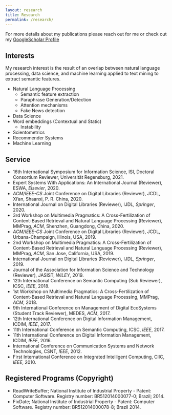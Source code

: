 ```yaml
---
layout: research
title: Research
permalink: /research/
---
```


For more details about my publications please reach out for me or check out my [GoogleScholar Profile](https://scholar.google.com/citations?user=mCDF4XMAAAAJ&hl=en)

## Interests
My research interest is the result of an overlap between natural language processing, data science, and machine learning applied to text mining to extract semantic features.

- Natural Language Processing
    - Semantic feature extraction
    - Paraphrase Generation/Detection
    - Attention mechanisms
    - Fake News detection
- Data Science
- Word embeddings (Contextual and Static)
    - Instability
- Scientometrics
- Recommender Systems
- Machine Learning


## Service

- 16th International Symposium for Information Science, ISI, Doctoral Consortium Reviewer, Universität Regensburg, 2021.
- Expert Systems With Applications: An International Journal (Reviewer), ESWA, *Elsevier*, 2020.
- *ACM/IEEE-CS* Joint Conference on Digital Libraries (Reviewer), JCDL, Xi’an, Shaanxi, P. R. China, 2020.
- International Journal on Digital Libraries (Reviewer), IJDL, *Springer*, 2020.
- 3rd Workshop on Multimedia Pragmatics: A Cross-Fertilization of Content-Based Retrieval and Natural Language Processing (Reviewer), MMPrag, *ACM*, Shenzhen, Guangdong, China, 2020.
- *ACM/IEEE-CS* Joint Conference on Digital Libraries (Reviewer), JCDL, Urbana-Champaign, Illinois, USA, 2019.
- 2nd Workshop on Multimedia Pragmatics: A Cross-Fertilization of Content-Based Retrieval and Natural Language Processing (Reviewer), MMPrag, *ACM*, San Jose, California, USA, 2019.
- International Journal on Digital Libraries (Reviewer), IJDL, *Springer*, 2019.
- Journal of the Association for Information Science and Technology (Reviewer), JASIST, *WILEY*, 2019.
- 12th International Conference on Semantic Computing (Sub Reviewer), ICSC, *IEEE*, 2018.
- 1st Workshop on Multimedia Pragmatics: A Cross-Fertilization of Content-Based Retrieval and Natural Language Processing, MMPrag, *ACM*, 2018.
- 9th International Conference on Management of Digital EcoSystems (Student Track Reviewer), MEDES, *ACM*, 2017.
- 12th International Conference on Digital Information Management, ICDIM, *IEEE*, 2017.
- 11th International Conference on Semantic Computing, ICSC, *IEEE*, 2017.
- 11th International Conference on Digital Information Management, ICDIM, *IEEE*, 2016.
- International Conference on Communication Systems and Network Technologies, CSNT, *IEEE*, 2012.
- First International Conference on Integrated Intelligent Computing, CIIC, *IEEE*, 2010.

## Registered Programs (Copyright)
- ReadWriteBuffer; National Institute of Industrial Property - Patent: Computer Software. Registry number: BR512014000077-0; Brazil; 2014.
- FixDate; National Institute of Industrial Property - Patent: Computer Software. Registry number: BR512014000078-8; Brazil 2014.